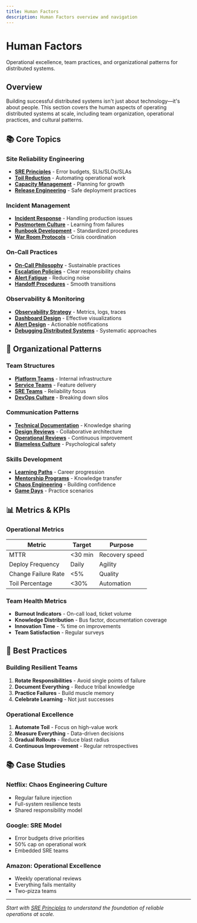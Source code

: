 ```yaml
---
title: Human Factors
description: Human Factors overview and navigation
---
```


# Human Factors

Operational excellence, team practices, and organizational patterns for distributed systems.

## Overview

Building successful distributed systems isn't just about technology—it's about people. This section covers the human aspects of operating distributed systems at scale, including team organization, operational practices, and cultural patterns.

## 📚 Core Topics

### Site Reliability Engineering
- **[SRE Principles](sre-practices.mdindex.md)** - Error budgets, SLIs/SLOs/SLAs
- **[Toil Reduction](knowledge-management.mdindex.md)** - Automating operational work
- **[Capacity Management](../tools/capacity-calculator.mdindex.md)** - Planning for growth
- **[Release Engineering](incident-response.mdindex.md)** - Safe deployment practices

### Incident Management
- **[Incident Response](incident-response.md)** - Handling production issues
- **[Postmortem Culture](blameless-postmortems.mdindex.md)** - Learning from failures
- **[Runbook Development](runbooks-playbooks.mdindex.md)** - Standardized procedures
- **[War Room Protocols](incident-response.mdindex.md)** - Crisis coordination

### On-Call Practices
- **[On-Call Philosophy](oncall-culture.mdindex.md)** - Sustainable practices
- **[Escalation Policies](incident-response.mdindex.md)** - Clear responsibility chains
- **[Alert Fatigue](observability-stacks.mdindex.md)** - Reducing noise
- **[Handoff Procedures](oncall-culture.mdindex.md)** - Smooth transitions

### Observability & Monitoring
- **[Observability Strategy](observability-stacks.mdindex.md)** - Metrics, logs, traces
- **[Dashboard Design](observability-stacks.mdindex.md)** - Effective visualizations
- **[Alert Design](observability-stacks.mdindex.md)** - Actionable notifications
- **[Debugging Distributed Systems](incident-response.mdindex.md)** - Systematic approaches

## 🏢 Organizational Patterns

### Team Structures
- **[Platform Teams](platform-teams/index.md)** - Internal infrastructure
- **[Service Teams](service-teams/index.md)** - Feature delivery
- **[SRE Teams](sre-teams/index.md)** - Reliability focus
- **[DevOps Culture](devops-culture/index.md)** - Breaking down silos

### Communication Patterns
- **[Technical Documentation](technical-documentation/index.md)** - Knowledge sharing
- **[Design Reviews](design-reviews/index.md)** - Collaborative architecture
- **[Operational Reviews](operational-reviews/index.md)** - Continuous improvement
- **[Blameless Culture](blameless-culture/index.md)** - Psychological safety

### Skills Development
- **[Learning Paths](../architects-handbook/learning-paths/index.md)** - Career progression
- **[Mentorship Programs](mentorship/index.md)** - Knowledge transfer
- **[Chaos Engineering](chaos-engineering.md)** - Building confidence
- **[Game Days](game-days/index.md)** - Practice scenarios

## 📊 Metrics & KPIs

### Operational Metrics
| Metric | Target | Purpose |
|--------|--------|---------|
| MTTR | <30 min | Recovery speed |
| Deploy Frequency | Daily | Agility |
| Change Failure Rate | <5% | Quality |
| Toil Percentage | <30% | Automation |

### Team Health Metrics
- **Burnout Indicators** - On-call load, ticket volume
- **Knowledge Distribution** - Bus factor, documentation coverage
- **Innovation Time** - % time on improvements
- **Team Satisfaction** - Regular surveys

## 🎯 Best Practices

### Building Resilient Teams
1. **Rotate Responsibilities** - Avoid single points of failure
2. **Document Everything** - Reduce tribal knowledge
3. **Practice Failures** - Build muscle memory
4. **Celebrate Learning** - Not just successes

### Operational Excellence
1. **Automate Toil** - Focus on high-value work
2. **Measure Everything** - Data-driven decisions
3. **Gradual Rollouts** - Reduce blast radius
4. **Continuous Improvement** - Regular retrospectives

## 📚 Case Studies

### Netflix: Chaos Engineering Culture
- Regular failure injection
- Full-system resilience tests
- Shared responsibility model

### Google: SRE Model
- Error budgets drive priorities
- 50% cap on operational work
- Embedded SRE teams

### Amazon: Operational Excellence
- Weekly operational reviews
- Everything fails mentality
- Two-pizza teams

---

*Start with [SRE Principles](sre-practices.mdindex.md) to understand the foundation of reliable operations at scale.*